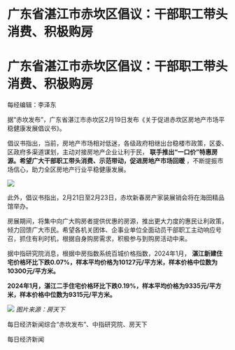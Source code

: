 # 广东省湛江市赤坎区倡议：干部职工带头消费、积极购房

# 广东省湛江市赤坎区倡议：干部职工带头消费、积极购房

每经编辑：李泽东

据“赤坎发布”，广东省湛江市赤坎区2月19日发布《关于促进赤坎区房地产市场平稳健康发展倡议书》。

倡议书指出，当前，房地产市场相对低迷，各级政府相继出台稳楼市政策，区委、区政府多渠道谋划，主动对接房地产企业让利于民，
**联手推出“一口价”特惠房源。希望广大干部职工带头消费、示范带动，促进房地产市场回暖** ，不断提振市场信心，助力全区房地产行业平稳健康发展。

![](https://inews.gtimg.com/om_bt/OVxy6MmuN_zuZGE6GCLeufsUKEAboz7NvLUMSK1QkdAzUAA/1000)

此外，倡议书指出，2月21日至2月23日，赤坎新春房产家装展销会将在海田精品馆举办。

房展期间，将集中向广大购房者提供优惠的房源，推出更大力度的惠民让利政策，倾力回馈广大市民。希望各机关团体、企事业单位全面动员干部职工主动响应号召，抓住有利时机，根据自身购房需求，积极参与到购房活动中来。

据中指研究院消息，根据中房指数系统百城价格指数，2024年1月，
**湛江新建住宅价格环比下跌0.07%，样本平均价格为10127元/平方米，样本价格中位数为10300元/平方米。**

**2024年1月，湛江二手住宅价格环比下跌0.19%，样本平均价格为9335元/平方米，样本价格中位数为9315元/平方米。**

![](https://inews.gtimg.com/om_bt/O567tsO7EsI3fHLJMEdJVQtfZ0bBNNj_KSbjukSE7tpLgAA/1000)
_图片来源：房天下_

每日经济新闻综合“赤坎发布”、中指研究院、房天下

每日经济新闻

